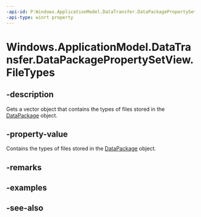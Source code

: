 ----api-id: P:Windows.ApplicationModel.DataTransfer.DataPackagePropertySetView.FileTypes
-api-type: winrt property
---<!-- Property syntaxpublic Windows.Foundation.Collections.IVectorView<string> FileTypes { get; }--># Windows.ApplicationModel.DataTransfer.DataPackagePropertySetView.FileTypes## -descriptionGets a vector object that contains the types of files stored in the [DataPackage](datapackage.md) object.## -property-valueContains the types of files stored in the [DataPackage](datapackage.md) object.## -remarks## -examples## -see-also